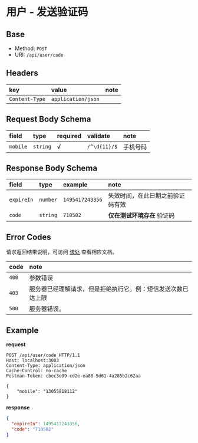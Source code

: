 # 用户 - 发送验证码

## Base

* Method: `POST`
* URI: `/api/user/code`

## Headers

key            | value              | note
:------------- | :----------------- | :----
`Content-Type` | `application/json` |

## Request Body Schema

field      | type     | required | validate            | note
:--------- | :------- | :------- | :------------------ | :-------
`mobile`   | `string` | √        | `/^\d{11}/$`        | 手机号码

## Response Body Schema

field      | type     | example         | note
:--------- | :------- | :-------------- | :-------------------------------
`expireIn` | `number` | `1495417243356` | 失效时间，在此日期之前验证码有效
`code`     | `string` | `710502`        | **仅在测试环境存在** 验证码

## Error Codes

请求返回结果说明，可访问 [该处](../../response-format.md) 查看相应文档。

code  | note
:---- | :----------------------
`400` | 参数错误
`403` | 服务器已经理解请求，但是拒绝执行它。例：短信发送次数已达上限
`500` | 服务器错误。

## Example

**request**

```
POST /api/user/code HTTP/1.1
Host: localhost:3003
Content-Type: application/json
Cache-Control: no-cache
Postman-Token: cbec3e09-cd2e-ea88-5d61-4a285b2c62aa

{
	"mobile": "13055818112"
}
```

**response**

```json
{
  "expireIn": 1495417243356,
  "code": "710502"
}
```
